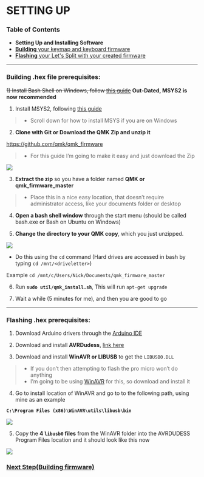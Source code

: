# SETTING UP

### Table of Contents

- **Setting Up and Installing Software**
- [**Building** your keymap and keyboard firmware](https://github.com/CampAsAChamp/LetsSplitWindowsGuide/blob/master/Building%20Firmware.md)
- [**Flashing** your Let's Split with your created firmware](https://github.com/CampAsAChamp/LetsSplitWindowsGuide/blob/master/Flashing%20Firmware.md) 

---

### Building .hex file prerequisites:



~~1) Install Bash Shell on Windows, follow [this guide](http://www.howtogeek.com/249966/how-to-install-and-use-the-linux-bash-shell-on-windows-10/)~~ **Out-Dated, MSYS2 is now recommended**

1) Install MSYS2, following [this guide](https://docs.qmk.fm/install-build-tools)
> * Scroll down for how to install MSYS if you are on Windows


2) **Clone with Git or Download the QMK Zip and unzip it** 

https://github.com/qmk/qmk_firmware 
> * For this guide I’m going to make it easy and just download the Zip 

![](http://i.imgur.com/v3sh3XQ.png)
      
3) **Extract the zip** so you have a folder named **QMK or qmk_firmware_master**
> * Place this in a nice easy location, that doesn’t require administrator access, like your documents folder or desktop

4) **Open a bash shell window** through the start menu (should be called bash.exe or Bash on Ubuntu on Windows)

5) **Change the directory to your QMK copy**, which you just unzipped.

![](https://i.imgur.com/Yolz2bJ.png)

* Do this using the `cd` command (Hard drives are accessed in bash by typing `cd /mnt/<driveletter>`)

Example `cd /mnt/c/Users/Nick/Documents/qmk_firmware_master`

6) Run **`sudo util/qmk_install.sh`**, This will run `apt-get upgrade`

7) Wait a while (5 minutes for me), and then you are good to go

---

### Flashing .hex prerequisites:

1) Download Arduino drivers through the [Arduino IDE](https://www.arduino.cc/en/Main/Software)

2) Download and install **AVRDudess**, [link here](http://blog.zakkemble.co.uk/avrdudess-a-gui-for-avrdude/)

3) Download and install **WinAVR or LIBUSB** to get the `LIBUSB0.DLL`
> * If you don’t then attempting to flash the pro micro won’t do anything     
> * I’m going to be using [WinAVR](http://winavr.sourceforge.net/index.html) for this, so download and install it

4) Go to install location of WinAVR and go to to the following path, using mine as an example 

**`C:\Program Files (x86)\WinAVR\utils\libusb\bin`**

![](http://i.imgur.com/0QiBvd0.png)

5) Copy the **4 `libusb0` files** from the WinAVR folder into the AVRDUDESS Program Files location and it should look like this now 

![](http://i.imgur.com/JPpaRmA.png)

### [Next Step(Building firmware)](https://github.com/CampAsAChamp/LetsSplitWindowsGuide/blob/master/Building%20Firmware.md)
